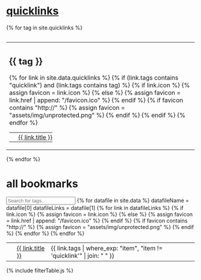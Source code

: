 # [quicklinks](#quicklinks)

{% for tag in site.quicklinks %}
  <table style="display:block; float:left; border:0;"><tr><td style="border:0;">
  <h2>{{ tag }}</h2>
  <table style="border:0;">
  {% for link in site.data.quicklinks %}
    {% if (link.tags contains "quicklink") and (link.tags contains tag) %}
      {% if link.icon %}
        {% assign favicon = link.icon %}
      {% else %}
        {% assign favicon = link.href | append: "/favicon.ico" %}
      {% endif %}
      {% if favicon contains "http://" %}
        {% assign favicon = "assets/img/unprotected.png" %}
      {% endif %}
      <tr>
        <td style="border:0;padding:4px;">
          <img src="{{ favicon }}" alt=" " style="all:unset;width:16px;height:16px;margin:0;vertical-align:middle;"/>
        </td>
        <td style="border:0;padding:0px;">
          <a href="{{ link.href }}" style="vertical-align:middle;">{{ link.title }}</a>
        </td>
      </tr>   
    {% endif %}
  {% endfor %}
  </table>
  </td></tr></table>
{% endfor %}
<p style="clear: left;"></p>

# all bookmarks

<input type="text" id="tagFilter" onkeyup="filterTable()" placeholder="Search for tags.." />

<table id="allBookmarksTable" style="border:0;">
{% for datafile in site.data %}
  datafileName = datafile[0]
  datafileLinks = datafile[1]
  {% for link in datafileLinks %}
    {% if link.icon %}
      {% assign favicon = link.icon %}
    {% else %}
      {% assign favicon = link.href | append: "/favicon.ico" %}
    {% endif %}
    {% if favicon contains "http://" %}
      {% assign favicon = "assets/img/unprotected.png" %}
    {% endif %}
    <tr>
      <td style="border:0;padding:4px;">
        <img src="{{ favicon }}" alt=" " style="all:unset;width:16px;height:16px;margin:0;vertical-align:middle;"/>
      </td>
      <td style="border:0;padding:4px;">
        <a href="{{ link.href }}" style="vertical-align:middle;">{{ link.title }}</a>
      </td>
      <td style="border:0;padding:4px;">
        {{ link.tags | where_exp: "item", "item != 'quicklink'" | join: " " }}
      </td>
    </tr>   
  {% endfor %}
{% endfor %}
</table>

{% include filterTable.js %}
